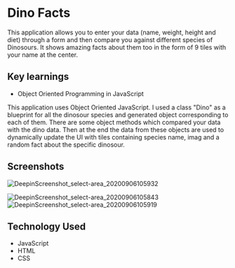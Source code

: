 # Dino Facts

This application allows you to enter your data (name, weight, height and diet) through a form and then compare you against different species of Dinosours. It shows amazing facts about them too in the form of 9 tiles with your name at the center.

## Key learnings

* Object Oriented Programming in JavaScript 

This application uses Object Oriented JavaScript. I used a class "Dino" as a blueprint for all the dinosour species and generated object corresponding to each of them. There are some object methods which compared your data with the dino data. Then at the end the data from these objects are used to dynamically update the UI with tiles containing species name, imag and a random fact about the specific dinosour.

## Screenshots

![DeepinScreenshot_select-area_20200906105932](https://user-images.githubusercontent.com/28767301/92318917-82b1ac80-f030-11ea-9818-9fca917e1302.png)

![DeepinScreenshot_select-area_20200906105843](https://user-images.githubusercontent.com/28767301/92318918-8b09e780-f030-11ea-98ae-2fb881a739e4.png)
![DeepinScreenshot_select-area_20200906105919](https://user-images.githubusercontent.com/28767301/92318920-90ffc880-f030-11ea-968d-b930977f1ad8.png)


## Technology Used

* JavaScript
* HTML
* CSS

